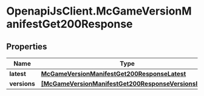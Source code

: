 # OpenapiJsClient.McGameVersionManifestGet200Response

## Properties

Name | Type | Description | Notes
------------ | ------------- | ------------- | -------------
**latest** | [**McGameVersionManifestGet200ResponseLatest**](McGameVersionManifestGet200ResponseLatest.md) |  | [optional] 
**versions** | [**[McGameVersionManifestGet200ResponseVersionsInner]**](McGameVersionManifestGet200ResponseVersionsInner.md) |  | [optional] 


